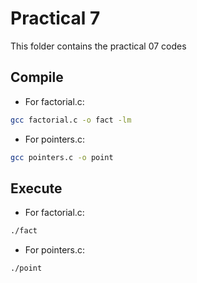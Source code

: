 # Practical 7

This folder contains the practical 07 codes

## Compile

* For factorial.c:
```bash
gcc factorial.c -o fact -lm
```
* For pointers.c:
```bash
gcc pointers.c -o point
```

## Execute

* For factorial.c:
```bash
./fact
```
* For pointers.c:
```bash
./point
```